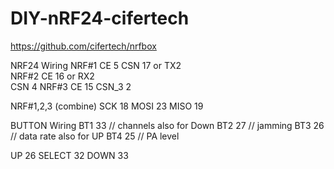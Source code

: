# DIY-nRF24-cifertech
https://github.com/cifertech/nrfbox

NRF24 Wiring
NRF#1
 CE  5
 CSN 17 or TX2  
NRF#2
 CE  16 or RX2   
 CSN 4
NRF#3
 CE  15
 CSN_3 2

NRF#1,2,3 (combine)
 SCK 18
 MOSI 23
 MISO 19

BUTTON Wiring
 BT1 33  // channels also for Down
 BT2 27  // jamming
 BT3 26  // data rate also for UP
 BT4 25  // PA level

 UP     26 
 SELECT 32
 DOWN   33 
